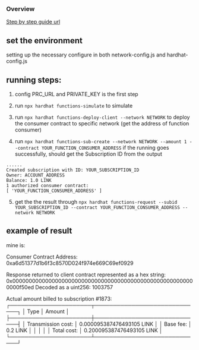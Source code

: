 ### Overview 
[Step by step guide url](https://docs.chain.link/chainlink-functions/getting-started)

## set the environment 
setting up the necessary configure in both network-config.js and hardhat-config.js

## running steps:
1. config PRC_URL and PRIVATE_KEY is the first step 

2. run `npx hardhat functions-simulate` to simulate

3. run `npx hardhat functions-deploy-client --network NETWORK` to deploy the consumer contract to specific network (get the address of function consumer)

4. run `npx hardhat functions-sub-create --network NETWORK --amount 1 --contract YOUR_FUNCTION_CONSUMER_ADDRESS`
if the running goes successfully, should get the Subscription ID from the output
```
......
Created subscription with ID: YOUR_SUBSCRIPTION_ID
Owner: ACCOUNT_ADDRESS
Balance: 1.0 LINK
1 authorized consumer contract:
[ 'YOUR_FUNCTION_CONSUMER_ADDRESS' ]
```

5. get the the result through `npx hardhat functions-request --subid YOUR_SUBSCRIPTION_ID --contract YOUR_FUNCTION_CONSUMER_ADDRESS --network NETWORK`

## example of result
mine is:

Consumer Contract Address: 0xa6d51377d1b6f3c8570D024f974e669C69ef0929


Response returned to client contract represented as a hex string: 0x00000000000000000000000000000000000000000000000000000000000f50ed
Decoded as a uint256: 1003757

Actual amount billed to subscription #1873:
┌──────────────────────┬─────────────────────────────┐
│         Type         │           Amount            │
├──────────────────────┼─────────────────────────────┤
│  Transmission cost:  │  0.000095387476493105 LINK  │
│      Base fee:       │          0.2 LINK           │
│                      │                             │
│     Total cost:      │  0.200095387476493105 LINK  │
└──────────────────────┴─────────────────────────────┘



